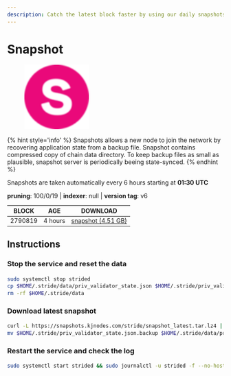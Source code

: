 ```yaml
---
description: Catch the latest block faster by using our daily snapshots.
---
```


# Snapshot

<figure><img src="https://raw.githubusercontent.com/kj89/cosmos-images/main/logos/stride.png" width="150" alt=""><figcaption></figcaption></figure>

{% hint style='info' %}
Snapshots allows a new node to join the network by recovering application state from a backup file. 
Snapshot contains compressed copy of chain data directory. To keep backup files as small as plausible, 
snapshot server is periodically beeing state-synced.
{% endhint %}

Snapshots are taken automatically every 6 hours starting at **01:30 UTC**

**pruning**: 100/0/19 | **indexer**: null | **version tag**: v6

| BLOCK             | AGE             | DOWNLOAD                                                                                            |
| ----------------- | --------------- | --------------------------------------------------------------------------------------------------- |
| 2790819 | 4 hours | [snapshot (4.51 GB)](https://snapshots.kjnodes.com/stride/snapshot\_latest.tar.lz4) |

## Instructions

### Stop the service and reset the data

```bash
sudo systemctl stop strided
cp $HOME/.stride/data/priv_validator_state.json $HOME/.stride/priv_validator_state.json.backup
rm -rf $HOME/.stride/data
```

### Download latest snapshot

```bash
curl -L https://snapshots.kjnodes.com/stride/snapshot_latest.tar.lz4 | tar -Ilz4 -xf - -C $HOME/.stride
mv $HOME/.stride/priv_validator_state.json.backup $HOME/.stride/data/priv_validator_state.json
```

### Restart the service and check the log

```bash
sudo systemctl start strided && sudo journalctl -u strided -f --no-hostname -o cat
```
